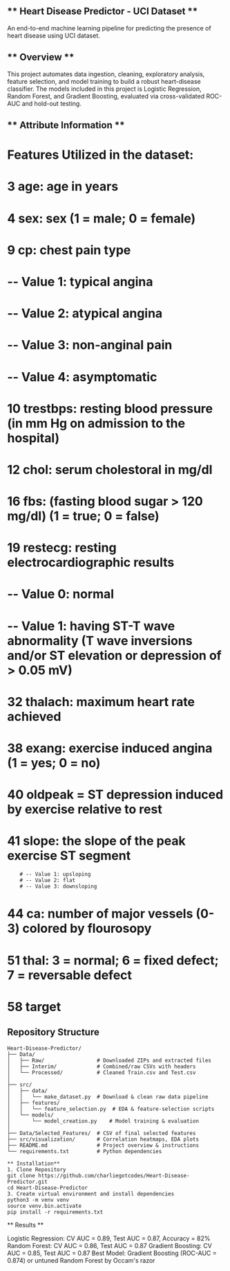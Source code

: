 ## ** Heart Disease Predictor - UCI Dataset **

An end-to-end machine learning pipeline for predicting the presence of heart disease using UCI dataset. 

## ** Overview ** 

This project automates data ingestion, cleaning, exploratory analysis, feature selection, and model training to build a robust heart-disease classifier. The models included in this project is 
Logistic Regression, Random Forest, and Gradient Boosting, evaluated via cross-validated ROC-AUC and hold-out testing.

## ** Attribute Information **

# Features Utilized in the dataset:
# 3 age: age in years
# 4 sex: sex (1 = male; 0 = female)
# 9 cp: chest pain type
#         -- Value 1: typical angina
#         -- Value 2: atypical angina
#         -- Value 3: non-anginal pain
#         -- Value 4: asymptomatic
# 10 trestbps: resting blood pressure (in mm Hg on admission to the hospital)
# 12 chol: serum cholestoral in mg/dl
# 16 fbs: (fasting blood sugar > 120 mg/dl)  (1 = true; 0 = false)
# 19 restecg: resting electrocardiographic results
#         -- Value 0: normal
#         -- Value 1: having ST-T wave abnormality (T wave inversions and/or ST elevation or depression of > 0.05 mV)
# 32 thalach: maximum heart rate achieved
# 38 exang: exercise induced angina (1 = yes; 0 = no)
# 40 oldpeak = ST depression induced by exercise relative to rest
# 41 slope: the slope of the peak exercise ST segment
        # -- Value 1: upsloping
        # -- Value 2: flat
        # -- Value 3: downsloping
# 44 ca: number of major vessels (0-3) colored by flourosopy
# 51 thal: 3 = normal; 6 = fixed defect; 7 = reversable defect
# 58 target


## **Repository Structure**
```
Heart-Disease-Predictor/
├── Data/
│   ├── Raw/                 # Downloaded ZIPs and extracted files
│   ├── Interim/             # Combined/raw CSVs with headers
│   └── Processed/           # Cleaned Train.csv and Test.csv
│
├── src/
│   ├── data/
│   │   └── make_dataset.py  # Download & clean raw data pipeline
│   ├── features/
│   │   └── feature_selection.py  # EDA & feature-selection scripts
│   └── models/
│       └── model_creation.py    # Model training & evaluation
│
├── Data/Selected_Features/  # CSV of final selected features
├── src/visualization/       # Correlation heatmaps, EDA plots
├── README.md                # Project overview & instructions
└── requirements.txt         # Python dependencies

** Installation** 
1. Clone Repository
git clone https://github.com/charliegotcodes/Heart-Disease-Predictor.git
cd Heart-Disease-Predictor
3. Create virtual environment and install dependencies
python3 -m venv venv
source venv.bin.activate
pip install -r requirements.txt
```

** Results ** 

Logistic Regression: CV AUC = 0.89, Test AUC = 0.87, Accuracy = 82% 
Random Forest: CV AUC = 0.86, Test AUC = 0.87
Gradient Boosting: CV AUC = 0.85, Test AUC = 0.87
Best Model: Gradient Boosting (ROC-AUC = 0.874) or untuned Random Forest by Occam's razor
